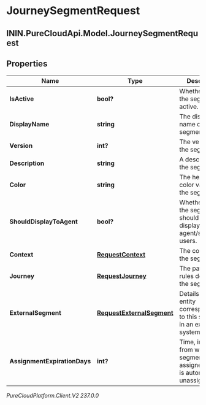 # JourneySegmentRequest

## ININ.PureCloudApi.Model.JourneySegmentRequest

## Properties

|Name | Type | Description | Notes|
|------------ | ------------- | ------------- | -------------|
| **IsActive** | **bool?** | Whether or not the segment is active. | [optional] |
| **DisplayName** | **string** | The display name of the segment. | |
| **Version** | **int?** | The version of the segment. | [optional] |
| **Description** | **string** | A description of the segment. | [optional] |
| **Color** | **string** | The hexadecimal color value of the segment. | |
| **ShouldDisplayToAgent** | **bool?** | Whether or not the segment should be displayed to agent/supervisor users. | [optional] |
| **Context** | [**RequestContext**](RequestContext) | The context of the segment. | |
| **Journey** | [**RequestJourney**](RequestJourney) | The pattern of rules defining the segment. | |
| **ExternalSegment** | [**RequestExternalSegment**](RequestExternalSegment) | Details of an entity corresponding to this segment in an external system. | [optional] |
| **AssignmentExpirationDays** | **int?** | Time, in days, from when the segment is assigned until it is automatically unassigned. | [optional] |



_PureCloudPlatform.Client.V2 237.0.0_
